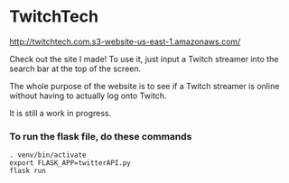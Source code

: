 # TwitchTech

http://twitchtech.com.s3-website-us-east-1.amazonaws.com/

Check out the site I made! To use it, just input a Twitch streamer into the
search bar at the top of the screen. 

The whole purpose of the website is to see if a Twitch streamer is online 
without having to actually log onto Twitch.

It is still a work in progress. 

### To run the flask file, do these commands

```
. venv/bin/activate
export FLASK_APP=twitterAPI.py
flask run
```
